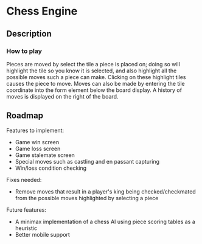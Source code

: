 # Chess Engine

## Description

### How to play

Pieces are moved by select the tile a piece is placed on; doing so will highlight the tile so you know it is selected, and also highlight all the possible moves such a piece can make. Clicking on these highlight tiles causes the piece to move. Moves can also be made by entering the tile coordinate into the form element below the board display. A history of moves is displayed on the right of the board.

## Roadmap

Features to implement:

* Game win screen
* Game loss screen
* Game stalemate screen
* Special moves such as castling and en passant capturing
* Win/loss condition checking

Fixes needed:

* Remove moves that result in a player's king being checked/checkmated from the possible moves highlighted by selecting a piece

Future features:

* A minimax implementation of a chess AI using piece scoring tables as a heuristic
* Better mobile support 